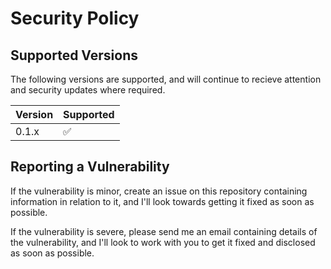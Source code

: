 # Security Policy

## Supported Versions

The following versions are supported, and will continue to recieve attention and security updates where required.

| Version | Supported          |
| ------- | ------------------ |
| 0.1.x   | :white_check_mark: |

## Reporting a Vulnerability

If the vulnerability is minor, create an issue on this repository containing information in relation to it, and I'll look towards getting it fixed as soon as possible.

If the vulnerability is severe, please send me an email containing details of the vulnerability, and I'll look to work with you to get it fixed and disclosed as soon as possible.
